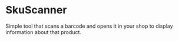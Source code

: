 # SkuScanner
Simple tool that scans a barcode and opens it in your shop to display information about that product.
